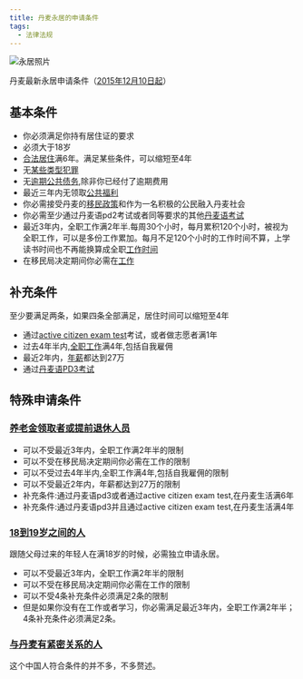 ```yaml
---
title: 丹麦永居的申请条件
tags:
  - 法律法规
---
```

![永居照片](https://www.workingabroad.net/headerimages/120.jpg)

丹麦最新永居申请条件（[2015年12月10日起](https://www.nyidanmark.dk/en-us/coming_to_dk/permanent-residence-permit/permanent-residence-permit.htm)）

## 基本条件
* 你必须满足你持有居住证的要求
* 必须大于18岁
* [合法居住](https://www.nyidanmark.dk/en-us/coming_to_dk/permanent-residence-permit/legal_residence.htm)满6年。满足某些条件，可以缩短至4年
* 无[某些类型犯罪](https://www.nyidanmark.dk/en-us/coming_to_dk/permanent-residence-permit/crime.htm)
* 无[逾期公共债务](https://www.nyidanmark.dk/en-us/coming_to_dk/permanent-residence-permit/public-debts.htm),除非你已经付了逾期费用
* 最近三年内无领取[公共福利](https://www.nyidanmark.dk/en-us/coming_to_dk/permanent-residence-permit/public-assistance.htm)
* 你必需接受丹麦的[移民政策](https://www.nyidanmark.dk/en-us/coming_to_dk/permanent-residence-permit/declaration_integration.htm)和作为一名积极的公民融入丹麦社会
* 你必需至少通过丹麦语pd2考试或者同等要求的其他[丹麦语考试](https://www.nyidanmark.dk/en-us/coming_to_dk/permanent-residence-permit/language_skills.htm)
* 最近3年内，全职工作满2年半.每周30个小时，每月累积120个小时，被视为全职工作，可以是多份工作累加。每月不足120个小时的工作时间不算，上学读书时间也不再能换算成全职[工作时间](https://www.nyidanmark.dk/en-us/coming_to_dk/permanent-residence-permit/employment.htm)
* 在移民局决定期间你必需在[工作](https://www.nyidanmark.dk/en-us/coming_to_dk/permanent-residence-permit/current_employment.htm)

## 补充条件
至少要满足两条，如果四条全部满足，居住时间可以缩短至4年
* 通过[active citizen exam test](https://www.nyidanmark.dk/en-us/coming_to_dk/permanent-residence-permit/active_citizen.htm)考试，或者做志愿者满1年
* 过去4年半内,[全职工作](https://www.nyidanmark.dk/en-us/coming_to_dk/permanent-residence-permit/employment.htm)满4年,包括自我雇佣
* 最近2年内，[年薪](https://www.nyidanmark.dk/en-us/coming_to_dk/permanent-residence-permit/income.htm)都达到27万
* 通过[丹麦语PD3考试](https://www.nyidanmark.dk/en-us/coming_to_dk/permanent-residence-permit/language_skills.htm)

## 特殊申请条件
### [养老金领取者或提前退休人员](https://www.nyidanmark.dk/en-us/coming_to_dk/permanent-residence-permit/pensioners_early_age_pensioners.htm)
* 可以不受最近3年内，全职工作满2年半的限制
* 可以不受在移民局决定期间你必需在工作的限制
* 可以不受过去4年半内,全职工作满4年,包括自我雇佣的限制
* 可以不受最近2年内，年薪都达到27万的限制
* 补充条件:通过丹麦语pd3或者通过active citizen exam test,在丹麦生活满6年
* 补充条件:通过丹麦语pd3并且通过active citizen exam test,在丹麦生活满4年

### [18到19岁之间的人](https://www.nyidanmark.dk/en-us/coming_to_dk/permanent-residence-permit/individuals_between_18_and_19.htm)
跟随父母过来的年轻人在满18岁的时候，必需独立申请永居。
* 可以不受最近3年内，全职工作满2年半的限制
* 可以不受在移民局决定期间你必需在工作的限制
* 可以不受4条补充条件必须满足2条的限制
* 但是如果你没有在工作或者学习，你必需满足最近3年内，全职工作满2年半；4条补充条件必须满足2条。

### [与丹麦有紧密关系的人](https://www.nyidanmark.dk/en-us/coming_to_dk/permanent-residence-permit/applicants_strong_ties_to_denmark.htm)
这个中国人符合条件的并不多，不多赘述。


